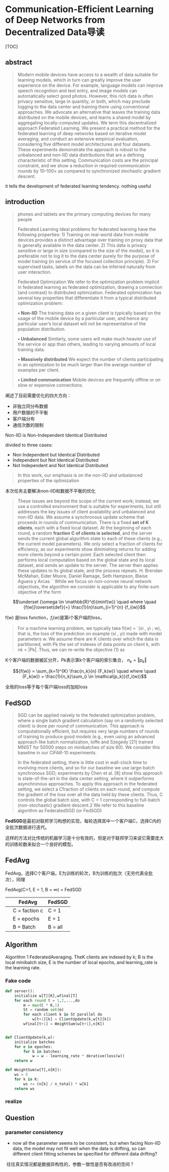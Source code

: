 # Communication-Efficient Learning of Deep Networks from Decentralized Data导读

[TOC]

## abstract

> Modern mobile devices have access to a wealth of data suitable for learning models, which in turn can greatly improve the user experience on the device. For example, language models can improve speech recognition and text entry, and image models can automatically select good photos. However, this rich data is often privacy sensitive, large in quantity, or both, which may preclude logging to the data center and training there using conventional approaches. We advocate an alternative that leaves the training data distributed on the mobile devices, and learns a shared model by aggregating locally-computed updates. We term this decentralized approach Federated Learning. We present a practical method for the federated learning of deep networks based on iterative model averaging, and conduct an extensive empirical evaluation, considering five different model architectures and four datasets. These experiments demonstrate the approach is robust to the unbalanced and non-IID data distributions that are a defining characteristic of this setting. Communication costs are the principal constraint, and we show a reduction in required communication rounds by 10–100× as compared to synchronized stochastic gradient descent.

it tells the development of federated learning tendency. nothing useful

## introduction

>  phones and tablets are the primary computing devices for many people 
>
> Federated Learning Ideal problems for federated learning have the following properties: 1) Training on real-world data from mobile devices provides a distinct advantage over training on proxy data that is generally available in the data center. 2) This data is privacy sensitive or large in size (compared to the size of the model), so it is preferable not to log it to the data center purely for the purpose of model training (in service of the focused collection principle). 3) For supervised tasks, labels on the data can be inferred naturally from user interaction.
>
> Federated Optimization We refer to the optimization problem implicit in federated learning as federated optimization, drawing a connection (and contrast) to distributed optimization. Federated optimization has several key properties that differentiate it from a typical distributed optimization problem: 
>
> **• Non-IID** The training data on a given client is typically based on the usage of the mobile device by a particular user, and hence any particular user’s local dataset will not be representative of the population distribution. 
>
> **• Unbalanced** Similarly, some users will make much heavier use of the service or app than others, leading to varying amounts of local training data.
>
> **• Massively distributed** We expect the number of clients participating in an optimization to be much larger than the average number of examples per client.
>
>  **• Limited communication** Mobile devices are frequently offline or on slow or expensive connections.

阐述了目前需要优化的四大方向：

- 非独立同分布数据
- 用户数据的不平衡
- 客户端分布
- 通信次数的限制

Non-IID is Non-Independent Identical Distributed

divided to three cases:

- Non Independent but Identical Distributed
- Independent but Not Identical Distributed
- Not Independent and Not Identical Distributed

> In this work, our emphasis is on the non-IID and unbalanced properties of the optimization

本次任务主要解决non-IID和数据不平衡的优化

> These issues are beyond the scope of the current work; instead, we use a controlled environment that is suitable for experiments, but still addresses the key issues of client availability and unbalanced and non-IID data. We assume a synchronous update scheme that proceeds in rounds of communication. There is a fixed **set of K clients**, each with a fixed local dataset. At the beginning of each round, a random **fraction** **C of clients is selected**, and the server sends the current global algorithm state to each of these clients (e.g., the current model parameters). We only select a fraction of clients for efficiency, as our experiments show diminishing returns for adding more clients beyond a certain point. Each selected client then performs local computation based on the global state and its local dataset, and sends an update to the server. The server then applies these updates to its global state, and the process repeats. H. Brendan McMahan, Eider Moore, Daniel Ramage, Seth Hampson, Blaise Aguera y Arcas ¨ While we focus on non-convex neural network objectives, the algorithm we consider is applicable to any finite-sum objective of the form

$$\underset {\omega \in \mathbb{R}^d}{minf(w)} \quad where \quad {f(w)}\overset{def}{=} \frac{1}{n}\sum_{i=1}^{n} {f_i(w)}$$


f(w) 是loss function，$`f_i(w)`$是第i个客户端的loss，

> For a machine learning problem, we typically take fi(w) = `(xi , yi ; w), that is, the loss of the prediction on example (xi , yi) made with model parameters w. We assume there are K clients over which the data is partitioned, with Pk the set of indexes of data points on client k, with nk = |Pk|. Thus, we can re-write the objective (1) as

K个客户端的数据被区分开，Pk表示第k个客户端的索引集合， $`n_k = \Vert p_k \Vert`$

$${f(w)} = \sum_{k=1}^{K} \frac{n_k}{n} {F_k(w)} \quad where \quad {F_k(w)} = \frac{1}{n_k}\sum_{i \in \mathcal{p_k}}{f_i(w)}$$


全局的loss等于每个客户端loss的加权loss



## FedSGD

> SGD can be applied naively to the federated optimization problem, where a single batch gradient calculation (say on a randomly selected client) is done per round of communication. This approach is computationally efficient, but requires very large numbers of rounds of training to produce good models (e.g., even using an advanced approach like batch normalization, Ioffe and Szegedy [21] trained MNIST for 50000 steps on minibatches of size 60). We consider this baseline in our CIFAR-10 experiments.
>
> In the federated setting, there is little cost in wall-clock time to involving more clients, and so for our baseline we use large-batch synchronous SGD; experiments by Chen et al. [8] show this approach is state-of-the-art in the data center setting, where it outperforms asynchronous approaches. To apply this approach in the federated setting, we select a Cfraction of clients on each round, and compute the gradient of the loss over all the data held by these clients. Thus, C controls the global batch size, with C = 1 corresponding to full-batch (non-stochastic) gradient descent.2 We refer to this baseline algorithm as FederatedSGD (or FedSGD)

**FedSGD**是最初对联邦学习构想的实现，每轮选择其中一个客户端C，选择C内的全批次数据进行迭代。

这样的方法对比传统的机器学习是十分有效的，但是对于联邦学习来说它需要庞大的训练轮数来拟合一个良好的模型。

## FedAvg

FedAvg，选择C个客户端，E为训练的轮次，B为训练的批次（无穷代表全批次），同理

FedAvg(C=1, E = 1, B = $`\infty`$) = FedSGD

|      | FedAvg        | FedSGD  |
| ---- | ------------- | ------- |
|      | C = faction c | C = 1   |
|      | E = epochs    | E = 1   |
|      | B = Batch     | B = all |



## Algorithm

Algorithm 1 FederatedAveraging. TheK clients are
indexed by k; B is the local minibatch size, E is the number
of local epochs, and learning_rate is the learning rate.
### Fake code
```python
def server():    
    initialize w[T][K],wfinal[T]
    for each round t = 1,2,...,do
        m = max(C * K,1)
        St = random set(m)
        for each client k in St parallel do
            w[t+1][k] = ClientUpdate(k,w[t][k])
        wfinal[t+1] = WeightSum(w[t+1],n[K])


def ClientUpdate(k,w):
    initialize batches
    for e in epoches:
        for b in batches:
            w = w - learning_rate * derative(loss(w))
    return w

def WeightSum(w[T],n[K]):
    ws = 0
    for k in K:
        ws += (n[k] / n_total) * w[k]
    return ws
```
### realize

## Question

### parameter consistency

- now all the parameter seems to be consistent, but when facing Non-IID data, the model may not fit well when the data is drifting, so can different client fitting schemes be specified for different data drifting?

​		往往真实情况都是数据异构性的，参数一致性是否有改进的空间？

